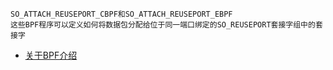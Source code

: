 ```
SO_ATTACH_REUSEPORT_CBPF和SO_ATTACH_REUSEPORT_EBPF
这些BPF程序可以定义如何将数据包分配给位于同一端口绑定的SO_REUSEPORT套接字组中的套接字
```
* [关于BPF介绍](https://www.ibm.com/developerworks/cn/linux/l-lo-eBPF-history/index.html)
